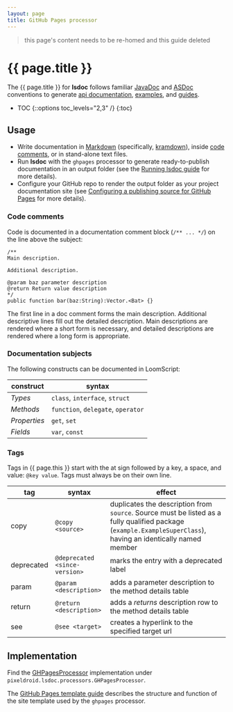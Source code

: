 ```yaml
---
layout: page
title: GitHub Pages processor
---
```


> this page's content needs to be re-homed and this guide deleted

# {{ page.title }}

The {{ page.title }} for **lsdoc** follows familiar [JavaDoc][javadoc] and [ASDoc][asdoc] conventions to generate [api documentation](#/api "toggle the API sidebar"), [examples](#/examples "toggle the Examples sidebar"), and [guides](#/guides "toggle the Guides sidebar").


- TOC
{::options toc_levels="2,3" /}
{:toc}


## Usage

* Write documentation in [Markdown][markdown-syntax] (specifically, [kramdown][kramdown-syntax]), inside [code comments](#Code-comments "jump to the code comments section"), or in stand-alone text files.
* Run **lsdoc** with the `ghpages` processor to generate ready-to-publish documentation in an output folder (see the [Running lsdoc guide][run-lsdoc] for more details).
* Configure your GitHub repo to render the output folder as your project documentation site (see [Configuring a publishing source for GitHub Pages][ghpages-howto] for more details).


### Code comments

Code is documented in a documentation comment block (`/** ... */`) on the line above the subject:

```as3
/**
Main description.

Additional description.

@param baz parameter description
@return Return value description
*/
public function bar(baz:String):Vector.<Bat> {}
```

The first line in a doc comment forms the main description. Additional descriptive lines fill out the detailed description.
Main descriptions are rendered where a short form is necessary, and detailed descriptions are rendered where a long form is appropriate.


### Documentation subjects

The following constructs can be documented in LoomScript:

| construct    | syntax                             |
|--------------|------------------------------------|
| _Types_      | `class`, `interface`, `struct`     |
| _Methods_    | `function`, `delegate`, `operator` |
| _Properties_ | `get`, `set`                       |
| _Fields_     | `var`, `const`                     |


### Tags

Tags in {{ page.this }} start with the at sign followed by a key, a space, and value: `@key value`. Tags must always be on their own line.

| tag        | syntax | effect |
|------------|--------|--------|
| copy       | `@copy <source>` | duplicates the description from `source`. Source must be listed as a fully qualified package (`example.ExampleSuperClass`), having an identically named member |
| deprecated | `@deprecated <since-version>` | marks the entry with a deprecated label |
| param      | `@param <description>` | adds a parameter description to the method details table |
| return     | `@return <description>` | adds a _returns_ description row to the method details table |
| see        | `@see <target>` | creates a hyperlink to the specified target url |


## Implementation

Find the [GHPagesProcessor][ghpages-processor-api] implementation under `pixeldroid.lsdoc.processors.GHPagesProcessor`.

The [GitHub Pages template guide][ghpages-template] describes the structure and function of the site template used by the `ghpages` processor.



[asdoc]: http://help.adobe.com/en_US/flex/using/WSd0ded3821e0d52fe1e63e3d11c2f44bb7b-7fed.html "Creating ASDoc comments in ActionScript"
[ghpages-howto]: https://help.github.com/articles/configuring-a-publishing-source-for-github-pages/ "Configuring a publishing source for GitHub Pages"
[ghpages-processor-api]: /api/pixeldroid/lsdoc/processors/GHPagesProcessor/#/api/ "API documentation for GHPagesProcessor"
[ghpages-template]: /guides/GitHub-Pages-template/#/guides/ "GitHub Pages template guide"
[javadoc]: http://www.oracle.com/technetwork/java/javase/documentation/index-137868.html "How to Write Doc Comments for the Javadoc Tool"
[kramdown-syntax]: https://kramdown.gettalong.org/syntax.html "kramdown syntax documentation"
[markdown-syntax]: https://guides.github.com/features/mastering-markdown/ "Markdown is a lightweight markup language with plain text formatting syntax"
[run-lsdoc]: /guides/Running-lsdoc/#/guides/ "Running lsdoc guide"
